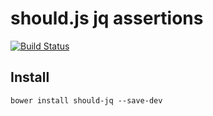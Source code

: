 # should.js jq assertions

[![Build Status](https://travis-ci.org/shouldjs/jq.svg?branch=master)](https://travis-ci.org/shouldjs/jq)

## Install

```
bower install should-jq --save-dev
```
